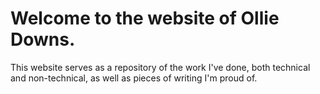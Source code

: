 # Welcome to the website of Ollie Downs.
This website serves as a repository of the work I've done, both technical and non-technical, as well as pieces of writing I'm proud of.
